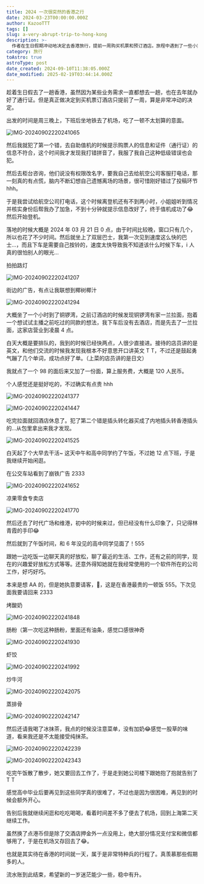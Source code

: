 ```yaml
---
title: 2024 一次很突然的香港之行
date: 2024-03-23T00:00:00.000Z
author: KazooTTT
tags: []
slug: a-very-abrupt-trip-to-hong-kong
description: >-
  作者在生日假期冲动地决定去香港旅行，提前一周购买机票和预订酒店。旅程中遇到了一些小插曲，如机票信息错误和插头转换器购买错误，但都顺利解决。在香港，作者体验了当地的美食，如一兰拉面和各种点心，并与久未见面的高中同学共进午餐，享受了愉快的时光。尽管行程紧凑，但这次旅行给作者留下了深刻的印象和美好的回忆。
category: 旅行
toAstro: true
astroType: post
date_created: 2024-09-10T11:38:05.000Z
date_modified: 2025-02-19T03:44:14.000Z
---
```


趁着生日假去了一趟香港，虽然因为某些业务需求一直都想去一趟，也在去年就办好了通行证。但是真正做决定到买机票订酒店只提前了一周，算是非常冲动的决定。

出发的时间是周三晚上，下班后坐地铁去了机场，吃了一顿不太划算的意面。

![IMG-20240902220241065](<https://pictures.kazoottt.top/2024/10/20241017-71e2e34aef69446c67c26de928432da5.jpeg>)

然后我就犯了第一个错，去自助值机的时候提示购票人的信息和证件（通行证）的信息不符合，这个时间我才发现我打错拼音了，我服了我自己这种低级错误也会犯。

然后去柜台咨询，他们说没有权限改名字，要我自己去给航空公司客服打电话，那一刻真的有点慌，脑内不断幻想自己遗憾离场的场景，很可惜刚好错过了投稿环节 hhh。

于是我尝试给航空公司打电话，这个时候离登机还有不到两小时，小姐姐听到情况并核实身份后帮我办了加急，不到十分钟就提示信息改好了，终于值机成功了😂然后开始登机。

落地的时候大概是 2024 年 03 月 21 日 0 点，由于时间比较晚，窗口只有几个，所以也花了不少时间。然后就坐上了双层巴士，我第一次见到速度这么快的巴士...，而且下车是需要自己按铃的，速度太快导致我不知道该什么时候下车，i 人真的很怕别人的眼光...

拍拍路灯

![IMG-20240902220241207](<https://pictures.kazoottt.top/2024/10/20241017-f3ac20327086aed4a771b6111ae74dbf.jpeg>)

街边的广告，有点让我联想到椰树椰汁

![IMG-20240902220241294](<https://pictures.kazoottt.top/2024/10/20241017-7bd8639a20d26c2432e8bfeddda47a18.jpeg>)

大概坐了一个小时到了铜锣湾，之前订酒店的时候发现铜锣湾有家一兰拉面，抱着一个想试试主播之前吃过的同款的想法，我下车后没有去酒店，而是先去了一兰拉面，这家店营业到凌晨 4 点。

白天大概是要排队的，我到的时候已经快两点，人很少直接进。接待的店员讲的是英文，和他们交流的时候我发现我根本不好意思开口讲英文 T T，不过还是鼓起勇气蹦了几个单词，成功点好了单。（上菜的店员讲的是日文）

我就点了一个 98 的面后来又加了一份面，算上服务费，大概是 120 人民币。

个人感觉还是挺好吃的，不过确实有点贵 hhh

![IMG-20240902220241377](<https://pictures.kazoottt.top/2024/10/20241017-a718374339d138f47a3c73fe2430ce66.jpeg>)

![IMG-20240902220241447](<https://pictures.kazoottt.top/2024/10/20241017-03b52d70869019745f85935ae21a6447.jpeg>)

吃完拉面就回酒店休息了。犯了第二个错是插头转化器买成了内地插头转香港插头的...从包里拿出来我才发现。

![IMG-20240902220241525](<https://pictures.kazoottt.top/2024/10/20241017-8817755eb1b6d5890bc915e85c29578f.jpeg>)

白天起了个大早去干活~ 这天中午和高中同学约了午饭，不过她 12 点下班，于是我继续开始闲逛。

在公交车站看到了崩铁广告 2333

![IMG-20240902220241652](<https://pictures.kazoottt.top/2024/10/20241017-bbbf8f684509a863b2d0db990e2f7cd2.jpeg>)

凉果零食专卖店

![IMG-20240902220241770](<https://pictures.kazoottt.top/2024/10/20241017-4efc23797557653a21d9ab25ab16a52a.jpeg>)

然后还去了时代广场和维港，初中的时候来过，但已经没有什么印象了，只记得林青霞的手印😂

然后就到了午饭时间，和 6 年没见的高中同学见面了！555

跟她一边吃饭一边聊天真的好放松，聊了最近的生活、工作，还有之前的同学，现在的兴趣爱好放松方式等等。还意外得知她就在我经常使用的一个软件所在的公司工作，好巧好巧。

本来是想 AA 的，但是她执意要请客，🥹，这是在香港最贵的一顿饭 555。下次见面我要请回来 2333

烤酸奶

![IMG-20240902220241848](<https://pictures.kazoottt.top/2024/10/20241017-ec15ba75b64d24313b14bf4e1cb00070.jpeg>)

肠粉（第一次吃这种肠粉，里面还有油条，感觉口感很神奇

![IMG-20240902220241930](<https://pictures.kazoottt.top/2024/10/20241017-8e1ef08968287fe823d055bea7da7994.jpeg>)

虾饺

![IMG-20240902220241992](<https://pictures.kazoottt.top/2024/10/20241017-823ca4f0b3f5d92ee30a7a997390234f.jpeg>)

炒牛河

![IMG-20240902220242075](<https://pictures.kazoottt.top/2024/10/20241017-59e763dd7be787da20c11f9b23e0ba66.jpeg>)

蒸排骨

![IMG-20240902220242147](<https://pictures.kazoottt.top/2024/10/20241017-553c4138aa8aa49544be78928b07b3f3.jpeg>)

然后还请我喝了冰抹茶，我点的时候没注意菜单，没有加奶😂感觉一股草的味道，看来我还是不太能接受纯抹茶。

![IMG-20240902220242239](<https://pictures.kazoottt.top/2024/10/20241017-7923810f32dbb6d59c11b69287a72aaa.jpeg>)

![IMG-20240902220242343](<https://pictures.kazoottt.top/2024/10/20241017-b02a44afcbda0634bb86486150e15f18.jpeg>)

吃完午饭散了散步，她又要回去工作了，于是走到她公司楼下跟她抱了抱就告别了 T T

感觉高中毕业后要再见到这些同学真的很难了，不过也是因为很困难，再见到的时候会额外开心。

告别后我就继续闲逛和吃吃喝喝，看着时间差不多了便去了机场，回到上海第二天继续工作。

虽然换了点港币但是除了交酒店押金外一点没用上，绝大部分情况支付宝和微信都够用了，于是在机场又存回去了😂。

也就是其实待在香港的时间就一天，属于是非常特种兵的行程了。真羡慕那些假期多的人。

流水账到此结束，希望新的一岁迷茫能少一些，稳中有升。

